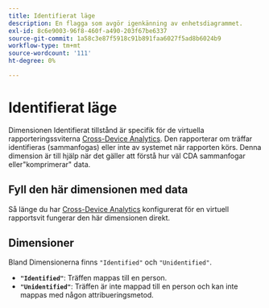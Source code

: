 ```yaml
---
title: Identifierat läge
description: En flagga som avgör igenkänning av enhetsdiagrammet.
exl-id: 8c6e9003-96f8-460f-a490-203f67be6337
source-git-commit: 1a58c3e87f5918c91b891faa6027f5ad8b6024b9
workflow-type: tm+mt
source-wordcount: '111'
ht-degree: 0%

---
```


# Identifierat läge

Dimensionen Identifierat tillstånd är specifik för de virtuella rapporteringssviterna [Cross-Device Analytics](../cda/overview.md). Den rapporterar om träffar identifieras (sammanfogas) eller inte av systemet när rapporten körs. Denna dimension är till hjälp när det gäller att förstå hur väl CDA sammanfogar eller&quot;komprimerar&quot; data.

## Fyll den här dimensionen med data

Så länge du har [Cross-Device Analytics](../cda/overview.md) konfigurerat för en virtuell rapportsvit fungerar den här dimensionen direkt.

## Dimensioner

Bland Dimensionerna finns `"Identified"` och `"Unidentified"`.

* **`"Identified"`**: Träffen mappas till en person.
* **`"Unidentified"`**: Träffen är inte mappad till en person och kan inte mappas med någon attribueringsmetod.
